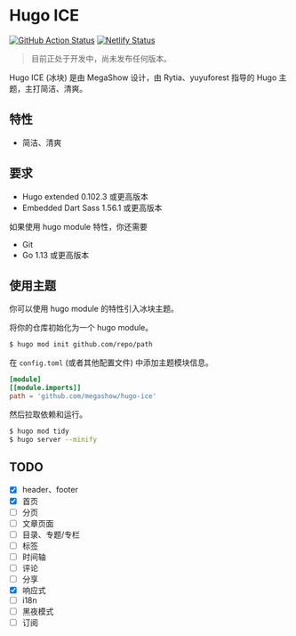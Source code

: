 # Hugo ICE

[![GitHub Action Status](https://github.com/megashow/hugo-ice/workflows/main.yml/badge.svg)](https://github.com/megashow/hugo-ice/actions)
[![Netlify Status](https://api.netlify.com/api/v1/badges/de4fa6da-8847-49ea-9524-c3bf39f6c3e1/deploy-status)](https://app.netlify.com/sites/hugo-ice-demo/deploys)

> 目前正处于开发中，尚未发布任何版本。

Hugo ICE (冰块) 是由 MegaShow 设计，由 Rytia、yuyuforest 指导的 Hugo 主题，主打简洁、清爽。

## 特性

- 简洁、清爽

## 要求

- Hugo extended 0.102.3 或更高版本
- Embedded Dart Sass 1.56.1 或更高版本

如果使用 hugo module 特性，你还需要

- Git
- Go 1.13 或更高版本

## 使用主题

你可以使用 hugo module 的特性引入冰块主题。

将你的仓库初始化为一个 hugo module。

```sh
$ hugo mod init github.com/repo/path
```

在 `config.toml` (或者其他配置文件) 中添加主题模块信息。

```toml
[module]
[[module.imports]]
path = 'github.com/megashow/hugo-ice'
```

然后拉取依赖和运行。

```sh
$ hugo mod tidy
$ hugo server --minify
```

## TODO

- [x] header、footer
- [x] 首页
- [ ] 分页
- [ ] 文章页面
- [ ] 目录、专题/专栏
- [ ] 标签
- [ ] 时间轴
- [ ] 评论
- [ ] 分享
- [x] 响应式
- [ ] i18n
- [ ] 黑夜模式
- [ ] 订阅
